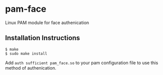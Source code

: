 # pam-face
Linux PAM module for face authenication

## Installation Instructions
```
$ make
$ sudo make install
```
Add `auth sufficient pam_face.so` to your pam configuration file to use this method of authenication.
